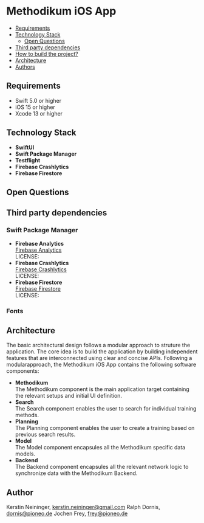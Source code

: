 
# Methodikum iOS App

* [Requirements](#requirements)
* [Technology Stack](#technology-stack)
    * [Open Questions](#open-questions)
* [Third party dependencies](#third-party-dependencies)
* [How to build the project?](#how-to-build-the-project)
* [Architecture](#architecture)
* [Authors](#author)

## Requirements
- Swift 5.0 or higher
- iOS 15 or higher
- Xcode 13 or higher


## Technology Stack
- **SwiftUI**
- **Swift Package Manager**
- **Testflight**
- **Firebase Crashlytics** 
- **Firebase Firestore**

## Open Questions

## Third party dependencies
### Swift Package Manager
- **Firebase Analytics**
    <br> [Firebase Analytics]() 
    <br>LICENSE: 
- **Firebase Crashlytics**
    <br> [Firebase Crashlytics]() 
    <br>LICENSE: 
- **Firebase Firestore**
    <br> [Firebase Firestore]() 
    <br>LICENSE: 

### Fonts

## Architecture
The basic architectural design follows a modular approach to struture the application. The core idea is to build the application by building independent features that are interconnected using clear and concise APIs. 
Following a modularapproach, the Methodikum iOS App contains the following software components:

- **Methodikum**
    <br> The Methodikum component is the main application target containing the relevant setups and initial UI definition.
- **Search**
    <br> The Search component enables the user to search for individual training methods. 
- **Planning**
    <br> The Planning component enables the user to create a training based on previous search results. 
- **Model**
    <br> The Model component encapsules all the Methodikum specific data models. 
- **Backend**
    <br> The Backend component encapsules all the relevant network logic to synchronize data with the Methodikum Backend. 


## Author 
Kerstin Neininger, kerstin.neininger@gmail.com
Ralph Dornis, dornis@pioneo.de
Jochen Frey, frey@pioneo.de
